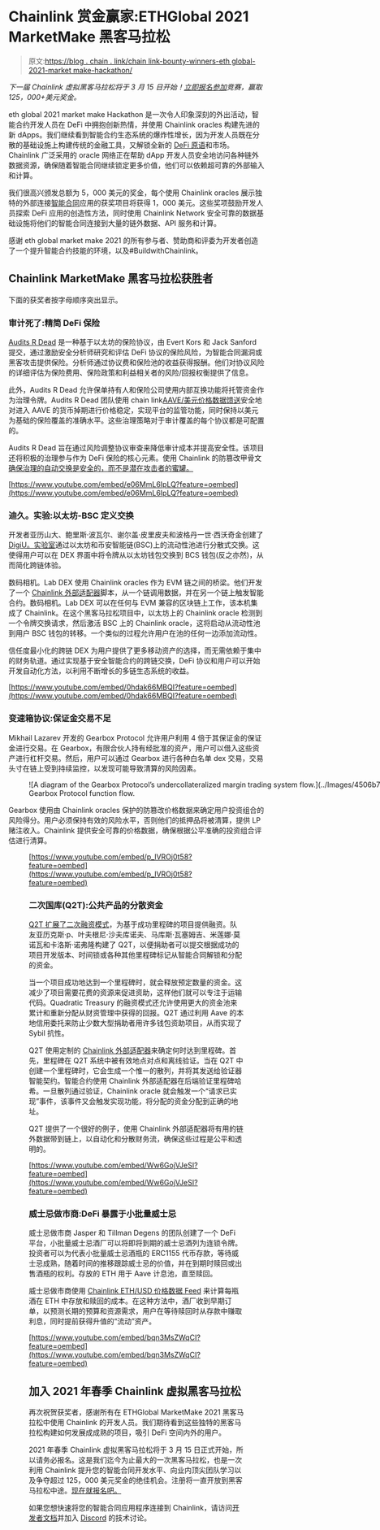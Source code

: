 # Chainlink 赏金赢家:ETHGlobal 2021 MarketMake 黑客马拉松

> 原文:[https://blog . chain . link/chain link-bounty-winners-eth global-2021-market make-hackathon/](https://blog.chain.link/chainlink-bounty-winners-ethglobal-2021-marketmake-hackathon/)

*下一届 Chainlink 虚拟黑客马拉松将于 3 月 15 日开始！[立即报名参加](https://chain.link/hackathon)竞赛，赢取 125，000+美元奖金。*

eth global 2021 market make Hackathon 是一次令人印象深刻的外出活动，智能合约开发人员在 DeFi 中拥抱创新热情，并使用 Chainlink oracles 构建先进的新 dApps。我们继续看到智能合约生态系统的爆炸性增长，因为开发人员既在分散的基础设施上构建传统的金融工具，又解锁全新的 [DeFi 原语](https://blog.chain.link/analyzing-the-defi-ecosystem-and-the-many-ways-chainlink-can-accelerate-adoption/)和市场。Chainlink 广泛采用的 oracle 网络正在帮助 dApp 开发人员安全地访问各种链外数据资源，确保随着智能合同继续锁定更多价值，他们可以依赖超可靠的外部输入和计算。

我们很高兴颁发总额为 5，000 美元的奖金，每个使用 Chainlink oracles 展示独特的外部连接[智能合同](https://chain.link/education/smart-contracts)应用的获奖项目将获得 1，000 美元。这些奖项鼓励开发人员探索 DeFi 应用的创造性方法，同时使用 Chainlink Network 安全可靠的数据基础设施将他们的智能合同连接到大量的链外数据、API 服务和计算。

感谢 eth global market make 2021 的所有参与者、赞助商和评委为开发者创造了一个提升智能合约技能的环境，以及#BuildwithChainlink。

## Chainlink MarketMake 黑客马拉松获胜者

下面的获奖者按字母顺序突出显示。

### 审计死了:精简 DeFi 保险

[Audits R Dead](https://hack.ethglobal.co/showcase/audits-r-dead-%E2%98%A0%EF%B8%8F-recOGX63mU1zXmaEI) 是一种基于以太坊的保险协议，由 Evert Kors 和 Jack Sanford 提交，通过激励安全分析师研究和评估 DeFi 协议的保险风险，为智能合同漏洞或黑客攻击提供保险。分析师通过协议费和保险池的收益获得报酬。他们对协议风险的详细评估为保险费用、保险政策和利益相关者的风险/回报权衡提供了信息。

此外，Audits R Dead 允许保单持有人和保险公司使用内部互换功能将托管资金作为治理令牌。Audits R Dead 团队使用 chain link[AAVE/美元价格数据馈送](https://data.chain.link/aave-usd)安全地对进入 AAVE 的货币掉期进行价格稳定，实现平台的监管功能，同时保持以美元为基础的保险覆盖的准确水平。这些治理策略对于审计覆盖的每个协议都是可配置的。

Audits R Dead 旨在通过风险调整协议审查来降低审计成本并提高安全性。该项目还将积极的治理参与作为 DeFi 保险的核心元素。使用 Chainlink 的防篡改甲骨文[确保治理的自动交换是安全的，而不是潜在攻击者的蜜罐。](https://chain.link/education/blockchain-oracles)

[https://www.youtube.com/embed/e06MmL6IpLQ?feature=oembed](https://www.youtube.com/embed/e06MmL6IpLQ?feature=oembed)

### 迪久。实验:以太坊-BSC 定义交换

开发者亚历山大、鲍里斯·波瓦尔、谢尔盖·皮里皮夫和波格丹一世·西沃奇金创建了 [DigiU。实验室](https://hack.ethglobal.co/showcase/digiu-lab-team-recFaz0b2bXIgun6T)通过以太坊和币安智能链(BSC)上的流动性池进行分散式交换。这使得用户可以在 DEX 界面中将令牌从以太坊钱包交换到 BCS 钱包(反之亦然)，从而简化跨链体验。

数码相机。Lab DEX 使用 Chainlink oracles 作为 EVM 链之间的桥梁。他们开发了一个 [Chainlink 外部适配器](https://blog.chain.link/build-and-use-external-adapters/)脚本，从一个链调用数据，并在另一个链上触发智能合约。数码相机。Lab DEX 可以在任何与 EVM 兼容的区块链上工作，该本机集成了 Chainlink。在这个黑客马拉松项目中，以太坊上的 Chainlink oracle 检测到一个令牌交换请求，然后激活 BSC 上的 Chainlink oracle，这将启动从流动性池到用户 BSC 钱包的转移。一个类似的过程允许用户在池的任何一边添加流动性。

信任度最小化的跨链 DEX 为用户提供了更多移动资产的选择，而无需依赖于集中的财务轨道。通过实现基于安全智能合约的跨链交换，DeFi 协议和用户可以开始开发自动化方法，以利用不断增长的多链生态系统的收益。

[https://www.youtube.com/embed/0hdak66MBQI?feature=oembed](https://www.youtube.com/embed/0hdak66MBQI?feature=oembed)

### 变速箱协议:保证金交易不足

Mikhail Lazarev 开发的 Gearbox Protocol 允许用户利用 4 倍于其保证金的保证金进行交易。在 Gearbox，有限合伙人持有经批准的资产，用户可以借入这些资产进行杠杆交易。然后，用户可以通过 Gearbox 进行各种白名单 dex 交易，交易头寸在链上受到持续监控，以发现可能导致清算的风险因素。

<figure id="attachment_1823" aria-describedby="caption-attachment-1823" style="width: 1600px" class="wp-caption aligncenter">![A diagram of the Gearbox Protocol’s undercollateralized margin trading system flow.](../Images/4506b749ce470e894e13a740c59ccf77.png)

<figcaption id="caption-attachment-1823" class="wp-caption-text">Gearbox Protocol function flow.</figcaption>

</figure>

Gearbox 使用由 Chainlink oracles 保护的防篡改价格数据来确定用户投资组合的风险得分。用户必须保持有效的风险水平，否则他们的抵押品将被清算，提供 LP 赌注收入。Chainlink 提供安全可靠的价格数据，确保根据公平准确的投资组合评估进行清算。

<figure class="kg-card kg-embed-card">

[https://www.youtube.com/embed/p_lVROj0t58?feature=oembed](https://www.youtube.com/embed/p_lVROj0t58?feature=oembed)

### 二次国库(Q2T):公共产品的分散资金

[Q2T 扩展了二次融资模式](https://hack.ethglobal.co/showcase/quadratictreasury-q2t-rec1qb30pq4pgwXsV)，为基于成功里程碑的项目提供融资。队友亚历克斯·p、叶夫根尼·沙夫库诺夫、马库斯·瓦塞姆吉、米莲娜·莫诺瓦和卡洛斯·诺弗隆构建了 Q2T，以便捐助者可以提交根据成功的项目开发版本、时间锁或各种其他里程碑标记从智能合同解锁和分配的资金。

当一个项目成功地达到一个里程碑时，就会释放预定数量的资金。这减少了项目需要花费的资源来促进资助，这样他们就可以专注于运输代码。Quadratic Treasury 的融资模式还允许使用更大的资金池来累计和重新分配从财资管理中获得的回报。Q2T 通过利用 Aave 的本地信用委托来防止少数大型捐助者用许多钱包资助项目，从而实现了 Sybil 抗性。

Q2T 使用定制的 [Chainlink 外部适配器](https://blog.chain.link/build-and-use-external-adapters/)来确定何时达到里程碑。首先，里程碑在 Q2T 系统中被有效地点对点和离线验证。当在 Q2T 中创建一个里程碑时，它会生成一个惟一的散列，并将其发送给验证器智能契约。智能合约使用 Chainlink 外部适配器在后端验证里程碑哈希。一旦散列通过验证，Chainlink oracle 就会触发一个“请求已实现”事件，该事件又会触发实现功能，将分配的资金分配到正确的地址。

Q2T 提供了一个很好的例子，使用 Chainlink 外部适配器将有用的链外数据带到链上，以自动化和分散财务流，确保这些过程是公平和透明的。

[https://www.youtube.com/embed/Ww6GojVJeSI?feature=oembed](https://www.youtube.com/embed/Ww6GojVJeSI?feature=oembed)

### 威士忌做市商:DeFi 暴露于小批量威士忌

威士忌做市商 Jasper 和 Tillman Degens 的团队创建了一个 DeFi 平台，小批量威士忌酒厂可以将即将到期的威士忌酒列为连锁令牌。投资者可以为代表小批量威士忌酒瓶的 ERC1155 代币存款，等待威士忌成熟，随着时间的推移跟踪威士忌的价值，并在到期时赎回或出售酒瓶的权利。存放的 ETH 用于 Aave 计息池，直至赎回。

威士忌做市商使用 [Chainlink ETH/USD 价格数据 Feed](https://data.chain.link/eth-usd) 来计算每瓶酒在 ETH 中存放和赎回的成本。在这种方法中，酒厂收到早期订单，以预测长期的预算和资源需求，用户在等待赎回时从存款中赚取利息，同时提前获得升值的“流动”资产。

[https://www.youtube.com/embed/bqn3MsZWqCI?feature=oembed](https://www.youtube.com/embed/bqn3MsZWqCI?feature=oembed)

## 加入 2021 年春季 Chainlink 虚拟黑客马拉松

再次祝贺获奖者，感谢所有在 ETHGlobal MarketMake 2021 黑客马拉松中使用 Chainlink 的开发人员。我们期待看到这些独特的黑客马拉松构建如何发展成成熟的项目，吸引 DeFi 空间内外的用户。

2021 年春季 Chainlink 虚拟黑客马拉松将于 3 月 15 日正式开始，所以请务必报名。这是我们迄今为止最大的一次黑客马拉松，也是一次利用 Chainlink 提升您的智能合同开发水平、向业内顶尖团队学习以及争夺超过 125，000 美元奖金的绝佳机会。注册将一直开放到黑客马拉松中途。[现在就报名吧。](https://chain.link/hackathon)

如果您想快速将您的智能合同应用程序连接到 Chainlink，请访问[开发者文档](https://docs.chain.link/)并加入 [Discord](https://discordapp.com/invite/aSK4zew) 的技术讨论。

</figure>